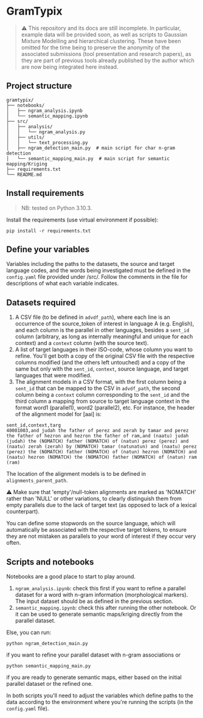 # GramTypix
> :warning: This repository and its docs are still incomplete. In particular, example data will be provided soon, as well as scripts to Gaussian Mixture Modelling and hierarchical clustering. These have been omitted for the time being to preserve the anonymity of the associated submissions (tool presentation and research papers), as they are part of previous tools already published by the author which are now being integrated here instead.

## Project structure
```
gramtypix/
├── notebooks/
│   ├── ngram_analysis.ipynb
│   └── semantic_mapping.ipynb
├── src/
│   ├── analysis/
│   │   └── ngram_analysis.py
│   ├── utils/
│   │   └── text_processing.py
│   ├── ngram_detection_main.py  # main script for char n-gram detection
│   └── semantic_mapping_main.py  # main script for semantic mapping/Kriging
├── requirements.txt
└── README.md
```

## Install requirements

> NB: tested on Python 3.10.3.

Install the requirements (use virtual environment if possible):

```
pip install -r requirements.txt
```

## Define your variables

Variables including the paths to the datasets, the source and target language codes, and the words being investigated must be defined in the `config.yaml` file provided under /src/. Follow the comments in the file for descriptions of what each variable indicates. 

## Datasets required

1) A CSV file (to be defined in `advdf_path`), where each line is an occurrence of the source_token of interest in language A (e.g. English), and each column is the parallel in other languages, besides a `sent_id` column (arbitrary, as long as internally meaningful and unique for each context) and a `context` column (with the source text).
2) A list of target languages in their ISO-code, whose column you want to refine. You'll get both a copy of the original CSV file with the respective columns modified (and the others left untouched) and a copy of the same but only with the `sent_id`, `context`, source language, and target languages that were modified.
3) The alignment models in a CSV format, with the first column being a `sent_id` that can be mapped to the CSV in `advdf_path`, the second column being a `context` column corresponding to the `sent_id` and the third column a mapping from source to target language context in the format word1 (parallel1), word2 (parallel2), etc. For instance, the header of the alignment model for [aai] is:

```
sent_id,context,targ
40001003,and judah the father of perez and zerah by tamar and perez the father of hezron and hezron the father of ram,and (naatu) judah (judah) the (NOMATCH) father (NOMATCH) of (natun) perez (perez) and (naatu) zerah (zerah) by (NOMATCH) tamar (natunatun) and (naatu) perez (perez) the (NOMATCH) father (NOMATCH) of (natun) hezron (NOMATCH) and (naatu) hezron (NOMATCH) the (NOMATCH) father (NOMATCH) of (natun) ram (ram) 
```

The location of the alignment models is to be defined in `alignments_parent_path`.

:warning: Make sure that 'empty'/null-token alignments are marked as 'NOMATCH' rather than 'NULL' or other variations, to clearly distinguish them from empty parallels due to the lack of target text (as opposed to lack of a lexical counterpart).

You can define some stopwords on the source language, which will automatically be associated with the respective target tokens, to ensure they are not mistaken as parallels to your word of interest if they occur very often.

## Scripts and notebooks

Notebooks are a good place to start to play around.
1) `ngram_analysis.ipynb`: check this first if you want to refine a parallel dataset for a word with n-gram information (morphological markers). The input dataset should be as defined in the previous section.
2) `semantic_mapping.ipynb`: check this after running the other notebook. Or it can be used to generate semantic maps/kriging directly from the parallel dataset.

Else, you can run:

```
python ngram_detection_main.py

```

if you want to refine your parallel dataset with n-gram associations or 

```
python semantic_mapping_main.py

```

if you are ready to generate semantic maps, either based on the initial parallel dataset or the refined one.

In both scripts you'll need to adjust the variables which define paths to the data according to the environment where you're running the scripts (in the `config.yaml` file).